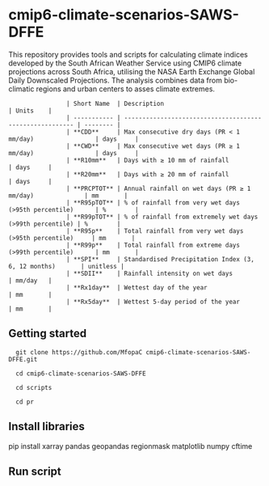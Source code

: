 # cmip6-climate-scenarios-SAWS-DFFE
This repository provides tools and scripts for calculating climate indices developed by the South African Weather Service using CMIP6 climate projections across South Africa, utilising the NASA Earth Exchange Global Daily Downscaled Projections. The analysis combines data from bio-climatic regions and urban centers to asses climate extremes.

                    | Short Name  | Description                                              | Units    |
                    | ----------- | -------------------------------------------------------- | -------- |
                    | **CDD**     | Max consecutive dry days (PR < 1 mm/day)                 | days     |
                    | **CWD**     | Max consecutive wet days (PR ≥ 1 mm/day)                 | days     |
                    | **R10mm**   | Days with ≥ 10 mm of rainfall                            | days     |
                    | **R20mm**   | Days with ≥ 20 mm of rainfall                            | days     |
                    | **PRCPTOT** | Annual rainfall on wet days (PR ≥ 1 mm/day)              | mm       |
                    | **R95pTOT** | % of rainfall from very wet days (>95th percentile)      | %        |
                    | **R99pTOT** | % of rainfall from extremely wet days (>99th percentile) | %        |
                    | **R95p**    | Total rainfall from very wet days (>95th percentile)     | mm       |
                    | **R99p**    | Total rainfall from extreme days (>99th percentile)      | mm       |
                    | **SPI**     | Standardised Precipitation Index (3, 6, 12 months)       | unitless |
                    | **SDII**    | Rainfall intensity on wet days                           | mm/day   |
                    | **Rx1day**  | Wettest day of the year                                  | mm       |
                    | **Rx5day**  | Wettest 5-day period of the year                         | mm       |

## Getting started
      git clone https://github.com/MfopaC cmip6-climate-scenarios-SAWS-DFFE.git
      
      cd cmip6-climate-scenarios-SAWS-DFFE
      
      cd scripts
      
      cd pr

## Install libraries
pip install xarray pandas geopandas regionmask matplotlib numpy cftime 

## Run script

